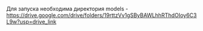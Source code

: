Для запуска необходима директория models - https://drive.google.com/drive/folders/19rttzVv1gSByBAWLhhRThdOIoy6C3L9w?usp=drive_link

